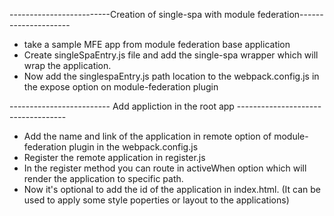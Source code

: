 
-------------------------Creation of single-spa with module federation---------------------

*  take a sample MFE app from module federation base application 
*  Create singleSpaEntry.js file and add the single-spa wrapper which will wrap the application.
*  Now add the singlespaEntry.js path location to the webpack.config.js in the expose option on module-federation plugin


------------------------- Add appliction in the root app -----------------------------------
* Add the name and link of the application in remote option of module-federation plugin in the webpack.config.js
* Register the remote application in register.js
* In the register method you can route in activeWhen option which will render the application to specific path.
* Now it's optional to add the id of the application in index.html. (It can be used to apply some style poperties or layout to the applications)






